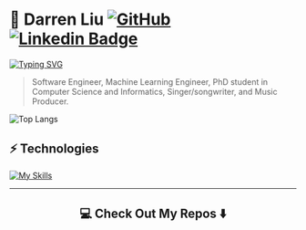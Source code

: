 # 👋 Darren Liu [![GitHub](https://img.shields.io/badge/-GitHub-181717?style=flat-square&logo=github&logoColor=white&link=https://github.com/ImNotDarren)](https://github.com/ImNotDarren) [![Linkedin Badge](https://img.shields.io/badge/-Linkedin-blue?style=flat-square&logo=Linkedin&logoColor=white&link=https://www.linkedin.com/in/darren-sizuo-liu/)](https://www.linkedin.com/in/darren-sizuo-liu/)

[![Typing SVG](https://readme-typing-svg.demolab.com?font=Fira+Code&size=25&pause=1000&color=2C49F7&width=435&lines=Software+Enigneer;Data+Scientist;Machine+Learning+Engineer)](https://git.io/typing-svg)

> Software Engineer, Machine Learning Engineer, PhD student in Computer Science and Informatics, Singer/songwriter, and Music Producer.

![Top Langs](https://github-readme-stats.vercel.app/api/top-langs/?username=ImNotDarren&layout=donut)

## ⚡ Technologies

[![My Skills](https://skillicons.dev/icons?i=python,js,ts,dart,html,css,git,nodejs,express,flask,spring,react,flutter,redis,redux,sqlite,sequelize,anaconda,azure,aws,pytorch,tensorflow,sklearn)](https://skillicons.dev)

<hr>

<h2  align="center">💻 Check Out My Repos ⬇️ </h2>
